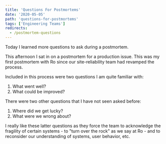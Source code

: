 ```yaml
---
title: 'Questions For Postmortems'
date: '2020-05-05'
path: 'questions-for-postmortems'
tags: ['Engineering Teams']
redirects:
  - /postmortem-questions
---
```


Today I learned more questions to ask during a postmortem.

This afternoon I sat in on a postmortem for a production issue. This was my first postmortem with Ro since our site-reliability team had revamped the process.

Included in this process were two questions I am quite familiar with:

1. What went well?
2. What could be improved?

There were two other questions that I have not seen asked before:

1. Where did we get lucky?
2. What were we wrong about?

I really like these latter questions as they force the team to acknowledge the fragility of certain systems - to "turn over the rock" as we say at Ro - and to reconsider our understanding of systems, user behavior, etc.
